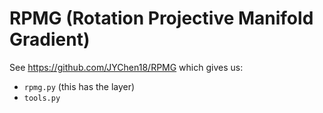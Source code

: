 # RPMG (Rotation Projective Manifold Gradient)

See https://github.com/JYChen18/RPMG which gives us:

- `rpmg.py` (this has the layer)
- `tools.py`
